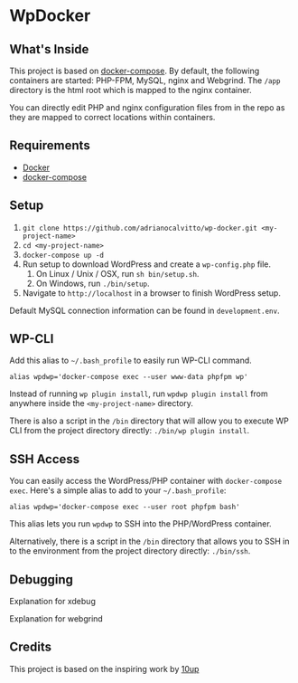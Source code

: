 # WpDocker

## What's Inside

This project is based on [docker-compose](https://docs.docker.com/compose/).
By default, the following containers are started: PHP-FPM, MySQL, nginx and Webgrind.
The `/app` directory is the html root which is mapped to the nginx container.

You can directly edit PHP and nginx configuration files from in the repo as they
are mapped to correct locations within containers.

## Requirements

* [Docker](https://www.docker.com/)
* [docker-compose](https://docs.docker.com/compose/)

## Setup

1. `git clone https://github.com/adrianocalvitto/wp-docker.git <my-project-name>`
2. `cd <my-project-name>`
3. `docker-compose up -d`
4. Run setup to download WordPress and create a `wp-config.php` file.
	1. On Linux / Unix / OSX, run `sh bin/setup.sh`.
	2. On Windows, run `./bin/setup`.
5. Navigate to `http://localhost` in a browser to finish WordPress setup.

Default MySQL connection information can be found in `development.env`.

## WP-CLI

Add this alias to `~/.bash_profile` to easily run WP-CLI command.

```
alias wpdwp='docker-compose exec --user www-data phpfpm wp'
```

Instead of running `wp plugin install`, run `wpdwp plugin install` from anywhere inside the `<my-project-name>` directory.

There is also a script in the `/bin` directory that will allow you to execute WP CLI from the project directory directly: `./bin/wp plugin install`.

## SSH Access

You can easily access the WordPress/PHP container with `docker-compose exec`. 
Here's a simple alias to add to your `~/.bash_profile`:

```
alias wpdwp='docker-compose exec --user root phpfpm bash'
```

This alias lets you run `wpdwp` to SSH into the PHP/WordPress container.

Alternatively, there is a script in the `/bin` directory that allows you to SSH in to the environment from the project directory directly: `./bin/ssh`.

## Debugging

Explanation for xdebug

Explanation for webgrind

## Credits

This project is based on the inspiring work by [10up](https://github.com/10up/)
